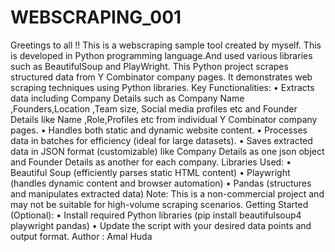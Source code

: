 # WEBSCRAPING_001
Greetings to all !!
This is a webscraping sample tool created by myself.
This is developed in Python programming language.And used various libraries such as BeautifulSoup and PlayWright.
This Python project scrapes structured data from Y Combinator company pages. It demonstrates web scraping techniques using Python libraries. 
Key Functionalities: • Extracts data including Company Details such as Company Name ,Founders,Location ,Team size, Social media profiles etc and Founder Details like Name ,Role,Profiles etc  from individual Y Combinator company pages. • Handles both static and dynamic website content. • Processes data in batches for efficiency (ideal for large datasets). • Saves extracted data in JSON format (customizable) like  Company Details as one json object and Founder Details as another for each company. 
Libraries Used: • Beautiful Soup (efficiently parses static HTML content) • Playwright (handles dynamic content and browser automation) • Pandas (structures and manipulates extracted data) 
Note: This is a non-commercial project and may not be suitable for high-volume scraping scenarios. 
Getting Started (Optional): • Install required Python libraries (pip install beautifulsoup4 playwright pandas) • Update the script with your desired data points and output format.
Author : Amal Huda
